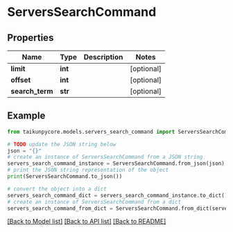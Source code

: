 # ServersSearchCommand


## Properties

Name | Type | Description | Notes
------------ | ------------- | ------------- | -------------
**limit** | **int** |  | [optional] 
**offset** | **int** |  | [optional] 
**search_term** | **str** |  | [optional] 

## Example

```python
from taikunpycore.models.servers_search_command import ServersSearchCommand

# TODO update the JSON string below
json = "{}"
# create an instance of ServersSearchCommand from a JSON string
servers_search_command_instance = ServersSearchCommand.from_json(json)
# print the JSON string representation of the object
print(ServersSearchCommand.to_json())

# convert the object into a dict
servers_search_command_dict = servers_search_command_instance.to_dict()
# create an instance of ServersSearchCommand from a dict
servers_search_command_from_dict = ServersSearchCommand.from_dict(servers_search_command_dict)
```
[[Back to Model list]](../README.md#documentation-for-models) [[Back to API list]](../README.md#documentation-for-api-endpoints) [[Back to README]](../README.md)


